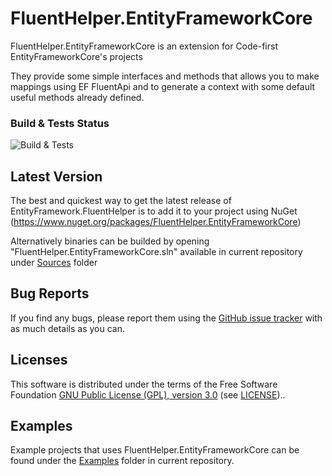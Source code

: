 # FluentHelper.EntityFrameworkCore

FluentHelper.EntityFrameworkCore is an extension for Code-first EntityFrameworkCore's projects

They provide some simple interfaces and methods that allows you to make mappings using EF FluentApi and to generate a context with some default useful methods already defined.

### Build & Tests Status
![Build & Tests](https://github.com/MrSeekino/FluentHelper.EntityFrameworkCore/actions/workflows/dotnet.yml/badge.svg)

## Latest Version
The best and quickest way to get the latest release of EntityFramework.FluentHelper is to add it to your project using 
NuGet (https://www.nuget.org/packages/FluentHelper.EntityFrameworkCore)

Alternatively binaries can be builded by opening "FluentHelper.EntityFrameworkCore.sln" available in current repository under [Sources](https://github.com/MrSeekino/FluentHelper.EntityFrameworkCore/tree/master/Sources) folder

## Bug Reports
If you find any bugs, please report them using the [GitHub issue tracker](https://github.com/MrSeekino/FluentHelper.EntityFrameworkCore/issues) with as much details as you can.

## Licenses
This software is distributed under the terms of the Free Software Foundation [GNU Public License (GPL), version 3.0](https://www.gnu.org/licenses/gpl-3.0-standalone.html) (see [LICENSE](LICENSE)).. 

## Examples
Example projects that uses FluentHelper.EntityFrameworkCore can be found under the [Examples](https://github.com/MrSeekino/FluentHelper.EntityFrameworkCore/tree/master/Examples) folder in current repository.
